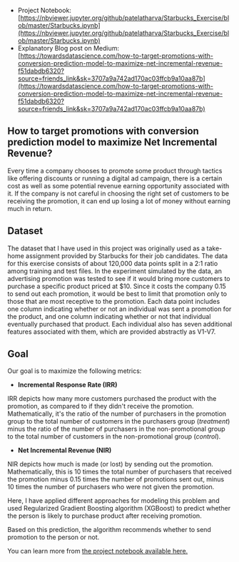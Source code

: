 - Project Notebook: [https://nbviewer.jupyter.org/github/patelatharva/Starbucks_Exercise/blob/master/Starbucks.ipynb](https://nbviewer.jupyter.org/github/patelatharva/Starbucks_Exercise/blob/master/Starbucks.ipynb)  
- Explanatory Blog post on Medium: [https://towardsdatascience.com/how-to-target-promotions-with-conversion-prediction-model-to-maximize-net-incremental-revenue-f51dabdb6320?source=friends_link&sk=3707a9a742ad170ac03ffcb9a10aa87b](https://towardsdatascience.com/how-to-target-promotions-with-conversion-prediction-model-to-maximize-net-incremental-revenue-f51dabdb6320?source=friends_link&sk=3707a9a742ad170ac03ffcb9a10aa87b)  

## How to target promotions with conversion prediction model to maximize Net Incremental Revenue?

Every time a company chooses to promote some product through tactics like offering discounts or running a digital ad campaign, there is a certain cost as well as some potential revenue earning opportunity associated with it. If the company is not careful in choosing the right set of customers to be receiving the promotion, it can end up losing a lot of money without earning much in return.

## Dataset

The dataset that I have used in this project was originally used as a take-home assignment provided by Starbucks for their job candidates. The data for this exercise consists of about 120,000 data points split in a 2:1 ratio among training and test files. In the experiment simulated by the data, an advertising promotion was tested to see if it would bring more customers to purchase a specific product priced at $10. Since it costs the company 0.15 to send out each promotion, it would be best to limit that promotion only to those that are most receptive to the promotion. Each data point includes one column indicating whether or not an individual was sent a promotion for the product, and one column indicating whether or not that individual eventually purchased that product. Each individual also has seven additional features associated with them, which are provided abstractly as V1-V7.

## Goal

Our goal is to maximize the following metrics:

* **Incremental Response Rate (IRR)** 

IRR depicts how many more customers purchased the product with the promotion, as compared to if they didn't receive the promotion. Mathematically, it's the ratio of the number of purchasers in the promotion group to the total number of customers in the purchasers group (_treatment_) minus the ratio of the number of purchasers in the non-promotional group to the total number of customers in the non-promotional group (_control_).

* **Net Incremental Revenue (NIR)**

NIR depicts how much is made (or lost) by sending out the promotion. Mathematically, this is 10 times the total number of purchasers that received the promotion minus 0.15 times the number of promotions sent out, minus 10 times the number of purchasers who were not given the promotion.

Here, I have applied different approaches for modeling this problem and used Regularized Gradient Boosting algorithm (XGBoost) to predict whether the person is likely to purchase product after receiving promotion.

Based on this prediction, the algorithm recommends whether to send promotion to the person or not.

You can learn more from [the project notebook available here.](https://patelatharva.github.io/Starbucks_Exercise/Starbucks.html)
